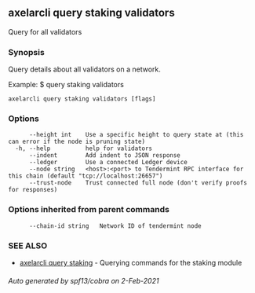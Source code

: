 ## axelarcli query staking validators

Query for all validators

### Synopsis

Query details about all validators on a network.

Example:
$ <appcli> query staking validators

```
axelarcli query staking validators [flags]
```

### Options

```
      --height int    Use a specific height to query state at (this can error if the node is pruning state)
  -h, --help          help for validators
      --indent        Add indent to JSON response
      --ledger        Use a connected Ledger device
      --node string   <host>:<port> to Tendermint RPC interface for this chain (default "tcp://localhost:26657")
      --trust-node    Trust connected full node (don't verify proofs for responses)
```

### Options inherited from parent commands

```
      --chain-id string   Network ID of tendermint node
```

### SEE ALSO

* [axelarcli query staking](axelarcli_query_staking.md)     - Querying commands for the staking module

###### Auto generated by spf13/cobra on 2-Feb-2021
